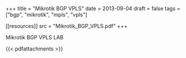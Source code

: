 +++
title = "Mikrotik BGP VPLS"
date = 2013-09-04
draft = false
tags = ["bgp", "mikrotik", "mpls", "vpls"]

[[resources]]
src = "Mikrotik_BGP_VPLS.pdf"
+++

Mikrotik BGP VPLS LAB

{{< pdfattachments >}}
